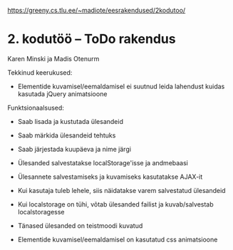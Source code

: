 https://greeny.cs.tlu.ee/~madiote/eesrakendused/2kodutoo/

# 2. kodutöö – ToDo rakendus

Karen Minski ja Madis Otenurm

Tekkinud keerukused:

   * Elementide kuvamisel/eemaldamisel ei suutnud leida lahendust kuidas kasutada jQuery animatsioone

Funktsionaalsused:

   * Saab lisada ja kustutada ülesandeid
   
   * Saab märkida ülesandeid tehtuks
   
   * Saab järjestada kuupäeva ja nime järgi
   
   * Ülesanded salvestatakse localStorage'isse ja andmebaasi
   
   * Ülesannete salvestamiseks ja kuvamiseks kasutatakse AJAX-it
   
   * Kui kasutaja tuleb lehele, siis näidatakse varem salvestatud ülesandeid
   
   * Kui localstorage on tühi, võtab ülesanded failist ja kuvab/salvestab localstoragesse
   
   * Tänased ülesanded on teistmoodi kuvatud
   
   * Elementide kuvamisel/eemaldamisel on kasutatud css animatsioone


